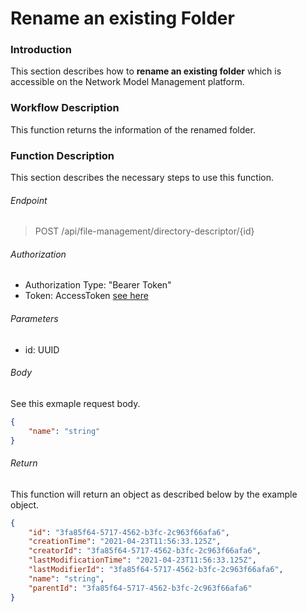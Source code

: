# Rename an existing Folder

### Introduction
This section describes how to **rename an existing folder** which is accessible on the Network Model Management platform.

### Workflow Description
This function returns the information of the renamed folder.


### Function Description 
This section describes the necessary steps to use this function.


###### Endpoint
> POST /api/file-management/directory-descriptor/{id}

###### Authorization
- Authorization Type: "Bearer Token"
- Token: AccessToken [see here](../IdentityManagement/Authorization.md)

###### Parameters
- id: UUID

###### Body
See this exmaple request body.
````JSON
{
    "name": "string"
}
````

###### Return
This function will return an object as described below by the example object.
````JSON
{
    "id": "3fa85f64-5717-4562-b3fc-2c963f66afa6",
    "creationTime": "2021-04-23T11:56:33.125Z",
    "creatorId": "3fa85f64-5717-4562-b3fc-2c963f66afa6",
    "lastModificationTime": "2021-04-23T11:56:33.125Z",
    "lastModifierId": "3fa85f64-5717-4562-b3fc-2c963f66afa6",
    "name": "string",
    "parentId": "3fa85f64-5717-4562-b3fc-2c963f66afa6"
}
````